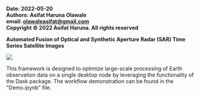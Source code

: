 **Date: 2022-05-20**  
**Authors: Asifat Haruna Olawale**  
**email: olawaleasifat@gmail.com**  
**Copyright © 2022 Asifat Haruna. All rights reserved**  

**Automated Fusion of Optical and Synthetic Aperture Radar (SAR) Time Series Satellite Images**

![](./graphics/optical_sar_fusion.png)

This framework is designed to optimize large-scale processing of Earth observation data on a single desktop node by leveraging the functionality of the Dask package. 
The workflow demonstration can be found in the "Demo.ipynb" file.
